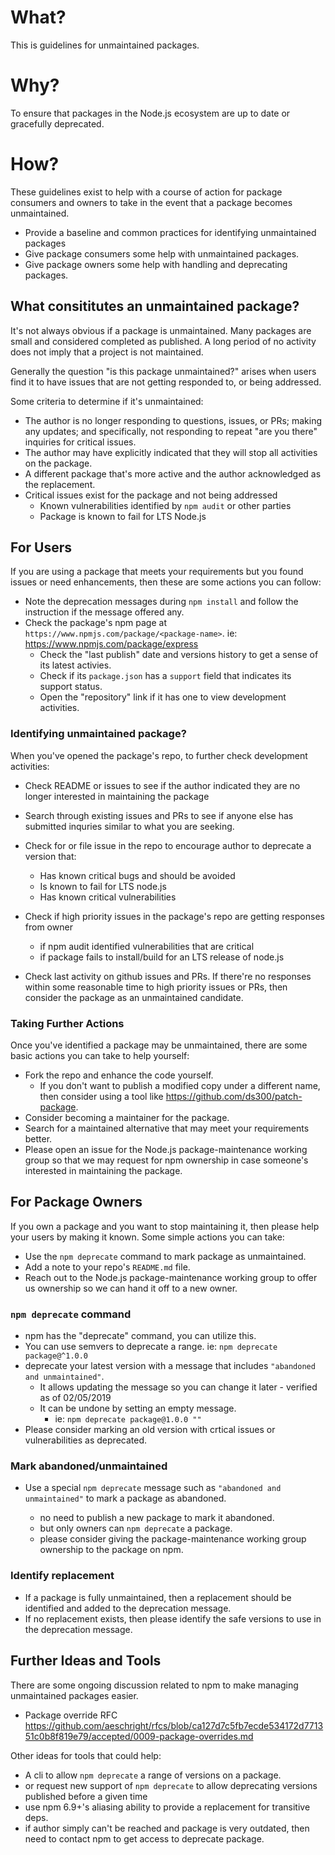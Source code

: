 # What?

This is guidelines for unmaintained packages.

# Why?

To ensure that packages in the Node.js ecosystem are up to date or gracefully deprecated.

# How?

These guidelines exist to help with a course of action for package consumers and owners to take in the event that a package becomes unmaintained.

- Provide a baseline and common practices for identifying unmaintained packages
- Give package consumers some help with unmaintained packages.
- Give package owners some help with handling and deprecating packages.

## What consititutes an unmaintained package?

It's not always obvious if a package is unmaintained. Many packages are small and considered completed as published. A long period of no activity does not imply that a project is not maintained.

Generally the question "is this package unmaintained?" arises when users find it to have issues that are not getting responded to, or being addressed.

Some criteria to determine if it's unmaintained:

- The author is no longer responding to questions, issues, or PRs; making any updates; and specifically, not responding to repeat "are you there" inquiries for critical issues.
- The author may have explicitly indicated that they will stop all activities on the package.
- A different package that's more active and the author acknowledged as the replacement.
- Critical issues exist for the package and not being addressed
  - Known vulnerabilities identified by `npm audit` or other parties
  - Package is known to fail for LTS Node.js

## For Users

If you are using a package that meets your requirements but you found issues or need enhancements, then these are some actions you can follow:

- Note the deprecation messages during `npm install` and follow the instruction if the message offered any.
- Check the package's npm page at `https://www.npmjs.com/package/<package-name>`. ie: <https://www.npmjs.com/package/express>
  - Check the "last publish" date and versions history to get a sense of its latest activies.
  - Check if its `package.json` has a `support` field that indicates its support status.
  - Open the "repository" link if it has one to view development activities.

### Identifying unmaintained package?

When you've opened the package's repo, to further check development activities:

- Check README or issues to see if the author indicated they are no longer interested in maintaining the package

- Search through existing issues and PRs to see if anyone else has submitted inquries similar to what you are seeking.

- Check for or file issue in the repo to encourage author to deprecate a version that:

  - Has known critical bugs and should be avoided
  - Is known to fail for LTS node.js
  - Has known critical vulnerabilities

- Check if high priority issues in the package's repo are getting responses from owner

  - if npm audit identified vulnerabilities that are critical
  - if package fails to install/build for an LTS release of node.js

- Check last activity on github issues and PRs. If there're no responses within some reasonable time to high priority issues or PRs, then consider the package as an unmaintained candidate.

### Taking Further Actions

Once you've identified a package may be unmaintained, there are some basic actions you can take to help yourself:

- Fork the repo and enhance the code yourself.
  - If you don't want to publish a modified copy under a different name, then consider using a tool like <https://github.com/ds300/patch-package>.
- Consider becoming a maintainer for the package.
- Search for a maintained alternative that may meet your requirements better.
- Please open an issue for the Node.js package-maintenance working group so that we may request for npm ownership in case someone's interested in maintaining the package.

## For Package Owners

If you own a package and you want to stop maintaining it, then please help your users by making it known. Some simple actions you can take:

- Use the `npm deprecate` command to mark package as unmaintained.
- Add a note to your repo's `README.md` file.
- Reach out to the Node.js package-maintenance working group to offer us ownership so we can hand it off to a new owner.

### `npm deprecate` command

- npm has the "deprecate" command, you can utilize this.
- You can use semvers to deprecate a range. ie: `npm deprecate package@^1.0.0`
- deprecate your latest version with a message that includes `"abandoned and unmaintained"`.
  - It allows updating the message so you can change it later - verified as of 02/05/2019
  - It can be undone by setting an empty message.
    - ie: `npm deprecate package@1.0.0 ""`
- Please consider marking an old version with crtical issues or vulnerabilities as deprecated.

### Mark abandoned/unmaintained

- Use a special `npm deprecate` message such as `"abandoned and unmaintained"` to mark a package as abandoned.

  - no need to publish a new package to mark it abandoned.
  - but only owners can `npm deprecate` a package.
  - please consider giving the package-maintenance working group ownership to the package on npm.

### Identify replacement

- If a package is fully unmaintained, then a replacement should be identified and added to the deprecation message.
- If no replacement exists, then please identify the safe versions to use in the deprecation message.

## Further Ideas and Tools

There are some ongoing discussion related to npm to make managing unmaintained packages easier.

- Package override RFC https://github.com/aeschright/rfcs/blob/ca127d7c5fb7ecde534172d771351c0b8f819e79/accepted/0009-package-overrides.md

Other ideas for tools that could help:

- A cli to allow `npm deprecate` a range of versions on a package.
- or request new support of `npm deprecate` to allow deprecating versions published before a given time
- use npm 6.9+'s aliasing ability to provide a replacement for transitive deps.
- if author simply can't be reached and package is very outdated, then need to contact npm to get access to deprecate package.
